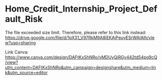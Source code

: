 # Home_Credit_Internship_Project_Default_Risk
The file exceeded size limit. Therefore, please refer to this link instead:
https://drive.google.com/file/d/1pX31_V97RkM9A8iEKAjPeuyESrWAIAlh/view?usp=sharing

Link Canva: https://www.canva.com/design/DAFtKxShNRo/yMDUyQiRGy442td54pg9cQ/view?utm_content=DAFtKxShNRo&utm_campaign=designshare&utm_medium=link&utm_source=editor
